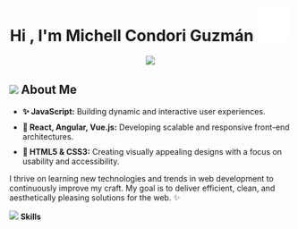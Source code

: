 <h1 align="center"><b>Hi , I'm Michell Condori Guzmán </b><img src="https://github.com/Kathryn-Jie/Kathryn-Jie/blob/main/wave.gif" width="60px"/></h1>

<p align="center">
  <a href="https://github.com/DenverCoder1/readme-typing-svg">
    <img src="https://readme-typing-svg.herokuapp.com?font=Time+New+Roman&color=f8a5c2&size=25&center=true&vCenter=true&width=600&height=100&lines=Front-End+Developer,;UX/UI+Enthusiast,;Code+Explorer,;JavaScript+Lover,;Always+Learning+New+Things!+🌸✨">
  </a>
</p>
<h2><picture><img src = "https://github.com/MICHELLCGs/MICHELLCGs/blob/main/kiki%C2%B4s.gif?raw=true" width = 50px></picture><b> About Me</b></h2>

<ul>
  <li style="margin-bottom: 10px;"><b>✨ JavaScript:</b> Building dynamic and interactive user experiences.</li>
  <li style="margin-bottom: 10px;"><b>🎨 React, Angular, Vue.js:</b> Developing scalable and responsive front-end architectures.</li>
  <li><b>🌸 HTML5 & CSS3:</b> Creating visually appealing designs with a focus on usability and accessibility.</li>
</ul>

I thrive on learning new technologies and trends in web development to continuously improve my craft. My goal is to deliver efficient, clean, and aesthetically pleasing solutions for the web. ✨
</p>

<img src="https://media2.giphy.com/media/QssGEmpkyEOhBCb7e1/giphy.gif?cid=ecf05e47a0n3gi1bfqntqmob8g9aid1oyj2wr3ds3mg700bl&rid=giphy.gif" width="25"> **Skills**
